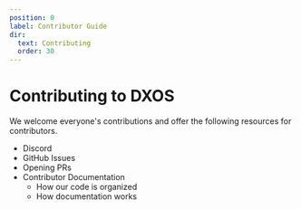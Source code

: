 ```yaml
---
position: 0
label: Contributor Guide
dir:
  text: Contributing
  order: 30
---
```


# Contributing to DXOS

We welcome everyone's contributions and offer the following resources for contributors.

*   Discord
*   GitHub Issues
*   Opening PRs
*   Contributor Documentation
    *   How our code is organized
    *   How documentation works
